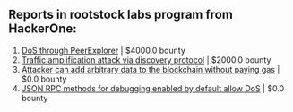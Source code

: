 ## Reports in rootstock labs program from HackerOne:
1. [DoS through PeerExplorer](https://hackerone.com/reports/363636) | $4000.0 bounty
2. [Traffic amplification attack via discovery protocol](https://hackerone.com/reports/502207) | $2000.0 bounty
3. [Attacker can add arbitrary data to the blockchain without paying gas](https://hackerone.com/reports/396954) | $0.0 bounty
4. [JSON RPC methods for debugging enabled by default allow DoS](https://hackerone.com/reports/324021) | $0.0 bounty